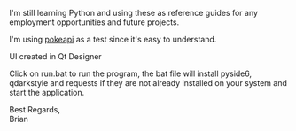 I'm still learning Python and using these as reference guides for any employment opportunities and future projects.

I'm using [pokeapi](https://pokeapi.co/) as a test since it's easy to understand.

UI created in Qt Designer

Click on run.bat to run the program, the bat file will install pyside6, qdarkstyle and requests if they are not already installed on your system and start the application.

Best Regards,<br/>
Brian

